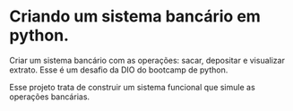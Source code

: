 # Criando um sistema bancário em python.
Criar um sistema bancário com as operações: sacar, depositar e visualizar extrato. 
Esse é um desafio da DIO do bootcamp de python.

Esse projeto trata de construir um sistema funcional que simule as operações bancárias.

